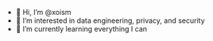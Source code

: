 - 👋 Hi, I’m @xoism
- 👀 I’m interested in data engineering, privacy, and security
- 🌱 I’m currently learning everything I can

<!---
xoism/xoism is a ✨ special ✨ repository because its `README.md` (this file) appears on your GitHub profile.
You can click the Preview link to take a look at your changes.
--->
